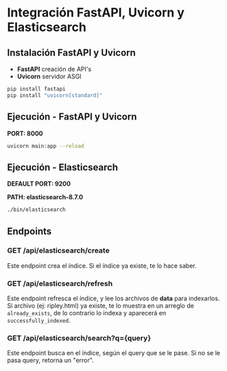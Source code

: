 # Integración FastAPI, Uvicorn y Elasticsearch

## Instalación FastAPI y Uvicorn

- **FastAPI** creación de API's
- **Uvicorn** servidor ASGI

```bash
pip install fastapi
pip install "uvicorn[standard]"
```

## Ejecución - FastAPI y Uvicorn

**PORT: 8000**

```bash
uvicorn main:app --reload
```

## Ejecución - Elasticsearch

**DEFAULT PORT: 9200**

**PATH: elasticsearch-8.7.0**

```bash
./bin/elasticsearch
```

## Endpoints

### GET /api/elasticsearch/create

Este endpoint crea el índice. Si el índice ya existe, te lo hace saber.

### GET /api/elasticsearch/refresh

Este endpoint refresca el índice, y lee los archivos de **data** para indexarlos. Si archivo (ej: ripley.html) ya existe, te lo muestra en un arreglo de `already_exists`, de lo contrario lo indexa y aparecerá en `successfully_indexed`.

### GET /api/elasticsearch/search?q={query}

Este endpoint busca en el índice, según el query que se le pase. Si no se le pasa query, retorna un "error".
